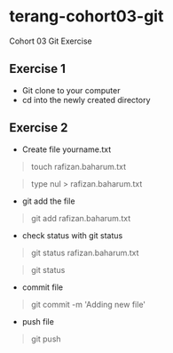 # terang-cohort03-git
Cohort 03 Git Exercise

Exercise 1
------
* Git clone to your computer
* cd into the newly created directory

Exercise 2
------
* Create file yourname.txt
 > touch rafizan.baharum.txt
 
 >type nul > rafizan.baharum.txt
* git add the file   
> git add rafizan.baharum.txt

* check status with git status
> git status rafizan.baharum.txt

> git status

* commit file
> git commit -m 'Adding new file'

* push file
> git push 